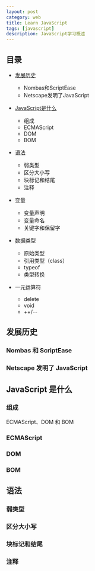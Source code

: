 ```yaml
---
layout: post
category: web
title: Learn JavaScript
tags: [javascript]
description: JavaScript学习概述
---
```


## 目录

- [发展历史](#history)

    - Nombas和ScriptEase
    - Netscape发明了JavaScript

- [JavaScript是什么](#whatIsJavaScript)

    - 组成
    - ECMAScript
    - DOM
    - BOM

- [语法](#syntax)

    - 弱类型
    - 区分大小写
    - 块标记和结尾
    - 注释

- 变量

    - 变量声明
    - 变量命名
    - 关键字和保留字

- 数据类型

    - 原始类型
    - 引用类型（class）
    - typeof
    - 类型转换

- 一元运算符

    - delete
    - void
    - ++/--

## <a id="history"></a>发展历史

### Nombas 和 ScriptEase

### Netscape 发明了 JavaScript


## JavaScript 是什么

### 组成

ECMAScript、DOM 和 BOM



### ECMAScript

### DOM

### BOM




## 语法

### 弱类型

### 区分大小写

### 块标记和结尾

### 注释




